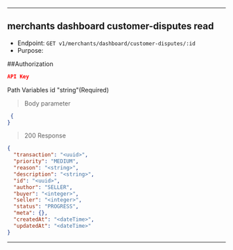 
----------------------------------------------------------------------------------
## merchants dashboard customer-disputes read
* Endpoint: `GET v1/merchants/dashboard/customer-disputes/:id`
* Purpose: 

##Authorization

```json
API Key
```
Path Variables
id                              "string"(Required)

> Body parameter

```json
 {
}
```
> 200 Response
```json
{
  "transaction": "<uuid>",
  "priority": "MEDIUM",
  "reason": "<string>",
  "description": "<string>",
  "id": "<uuid>",
  "author": "SELLER",
  "buyer": "<integer>",
  "seller": "<integer>",
  "status": "PROGRESS",
  "meta": {},
  "createdAt": "<dateTime>",
  "updatedAt": "<dateTime>"
}
```
----------------------------------------------------------------------------------